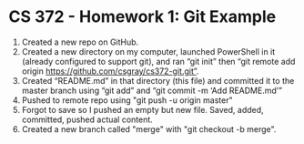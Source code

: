 # CS 372 - Homework 1: Git Example
1. Created a new repo on GitHub.
2. Created a new directory on my computer, launched PowerShell in it (already configured to support git), and ran “git init” then “git remote add origin https://github.com/csgray/cs372-git.git”.
3. Created “README.md” in that directory (this file) and committed it to the master branch using “git add” and “git commit -m ‘Add README.md’”
4. Pushed to remote repo using "git push -u origin master"
5. Forgot to save so I pushed an empty but new file. Saved, added, committed, pushed actual content.
6. Created a new branch called "merge" with "git checkout -b merge".
